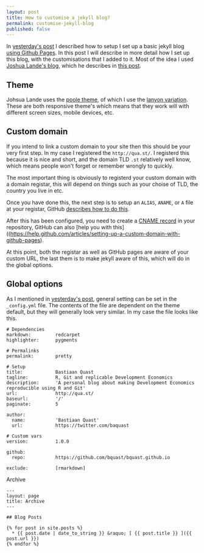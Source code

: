 ```yaml
---
layout: post
title: How to customise a jekyll blog?
permalink: customise-jekyll-blog
published: false
---
```


In [yesterday's post](/jeyll-blog) I described how to setup I set up a basic jekyll blog [using Github Pages](https://pages.github.com/).
In this post I will describe in more detail how I set up this blog,
with the customisations that I added to it.
Most of the idea I used [Joshua Lande's blog](http://joshualande.com/), which he describes in [this post](http://joshualande.com/jekyll-github-pages-poole/).


## Theme

Johsua Lande uses the [poole theme](https://github.com/poole/poole), of which I use the [lanyon variation](https://github.com/poole/lanyon). These are both responsive theme's which means that they work will with different screen sizes, mobile devices, etc.


## Custom domain
If you intend to link a custom domain to your site then this should be your very first step. In my case I registered the `http://qua.st/`. I registerd this because it is nice and short, and the domain TLD `.st` relatively well know, which means people won't forget or remember wrongly to quickly.

The most important thing is obviously to registerd your custom domain with a domain registar, this will depend on things such as your choise of TLD, the country you live in etc.

Once you have done this, the next step is to setup an `ALIAS`, `ANAME`, or `A` file at your registar, GitHub [describes how to do this](https://help.github.com/articles/tips-for-configuring-an-a-record-with-your-dns-provider).

After this has been configured, you need to create a [CNAME record]() in your repository, GitHub can also [help you with this]((https://help.github.com/articles/setting-up-a-custom-domain-with-github-pages).

At this point, both the registar as well as GitHub pages are aware of your custom URL, the last them is to make jekyll aware of this, which will do in the global options.


## Global options

As I mentioned in [yesterday's post](/jeyll-blog), general setting can be set in the `_config.yml` file.
The contents of the file are dependent on the theme default, but they will generally look very similar. In my case the file looks like this.

```
# Dependencies
markdown:         redcarpet
highlighter:      pygments

# Permalinks
permalink:        pretty

# Setup
title:            Bastiaan Quast
tagline:          R, Git and replicable Development Economics
description:      'A personal blog about making Development Economics reproducible using R and Git'
url:              http://qua.st/
baseurl:          '/'
paginate:         5

author:
  name:           'Bastiaan Quast'
  url:            https://twitter.com/baquast

# Custom vars
version:          1.0.0

github:
  repo:           https://github.com/bquast/bquast.github.io

exclude:          [rmarkdown]
```



Archive

```
---
layout: page
title: Archive
---

## Blog Posts

{% for post in site.posts %}
  * {{ post.date | date_to_string }} &raquo; [ {{ post.title }} ]({{ post.url }})
{% endfor %}
```
